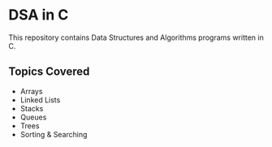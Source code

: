 # DSA in C

This repository contains Data Structures and Algorithms programs written in C.

## Topics Covered
- Arrays
- Linked Lists
- Stacks
- Queues
- Trees
- Sorting & Searching


